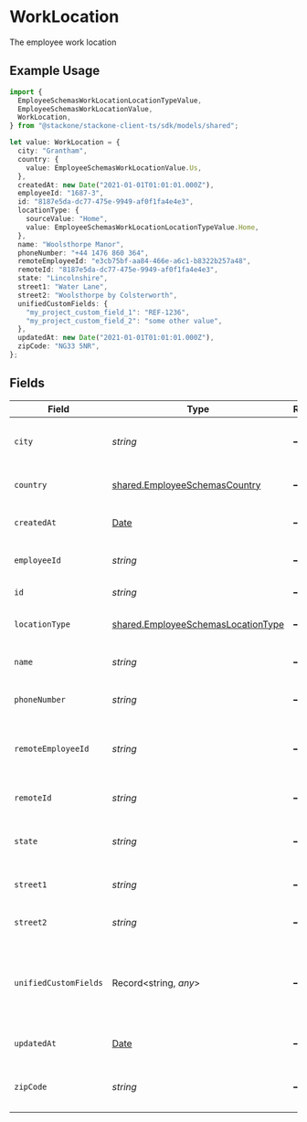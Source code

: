 # WorkLocation

The employee work location

## Example Usage

```typescript
import {
  EmployeeSchemasWorkLocationLocationTypeValue,
  EmployeeSchemasWorkLocationValue,
  WorkLocation,
} from "@stackone/stackone-client-ts/sdk/models/shared";

let value: WorkLocation = {
  city: "Grantham",
  country: {
    value: EmployeeSchemasWorkLocationValue.Us,
  },
  createdAt: new Date("2021-01-01T01:01:01.000Z"),
  employeeId: "1687-3",
  id: "8187e5da-dc77-475e-9949-af0f1fa4e4e3",
  locationType: {
    sourceValue: "Home",
    value: EmployeeSchemasWorkLocationLocationTypeValue.Home,
  },
  name: "Woolsthorpe Manor",
  phoneNumber: "+44 1476 860 364",
  remoteEmployeeId: "e3cb75bf-aa84-466e-a6c1-b8322b257a48",
  remoteId: "8187e5da-dc77-475e-9949-af0f1fa4e4e3",
  state: "Lincolnshire",
  street1: "Water Lane",
  street2: "Woolsthorpe by Colsterworth",
  unifiedCustomFields: {
    "my_project_custom_field_1": "REF-1236",
    "my_project_custom_field_2": "some other value",
  },
  updatedAt: new Date("2021-01-01T01:01:01.000Z"),
  zipCode: "NG33 5NR",
};
```

## Fields

| Field                                                                                           | Type                                                                                            | Required                                                                                        | Description                                                                                     | Example                                                                                         |
| ----------------------------------------------------------------------------------------------- | ----------------------------------------------------------------------------------------------- | ----------------------------------------------------------------------------------------------- | ----------------------------------------------------------------------------------------------- | ----------------------------------------------------------------------------------------------- |
| `city`                                                                                          | *string*                                                                                        | :heavy_minus_sign:                                                                              | The city where the location is situated                                                         | Grantham                                                                                        |
| `country`                                                                                       | [shared.EmployeeSchemasCountry](../../../sdk/models/shared/employeeschemascountry.md)           | :heavy_minus_sign:                                                                              | The country code                                                                                |                                                                                                 |
| `createdAt`                                                                                     | [Date](https://developer.mozilla.org/en-US/docs/Web/JavaScript/Reference/Global_Objects/Date)   | :heavy_minus_sign:                                                                              | The created_at date                                                                             | 2021-01-01T01:01:01.000Z                                                                        |
| `employeeId`                                                                                    | *string*                                                                                        | :heavy_minus_sign:                                                                              | The employee ID                                                                                 | 1687-3                                                                                          |
| `id`                                                                                            | *string*                                                                                        | :heavy_minus_sign:                                                                              | Unique identifier                                                                               | 8187e5da-dc77-475e-9949-af0f1fa4e4e3                                                            |
| `locationType`                                                                                  | [shared.EmployeeSchemasLocationType](../../../sdk/models/shared/employeeschemaslocationtype.md) | :heavy_minus_sign:                                                                              | The location type                                                                               | work                                                                                            |
| `name`                                                                                          | *string*                                                                                        | :heavy_minus_sign:                                                                              | The name of the location                                                                        | Woolsthorpe Manor                                                                               |
| `phoneNumber`                                                                                   | *string*                                                                                        | :heavy_minus_sign:                                                                              | The phone number of the location                                                                | +44 1476 860 364                                                                                |
| `remoteEmployeeId`                                                                              | *string*                                                                                        | :heavy_minus_sign:                                                                              | Provider's unique identifier of the employee                                                    | e3cb75bf-aa84-466e-a6c1-b8322b257a48                                                            |
| `remoteId`                                                                                      | *string*                                                                                        | :heavy_minus_sign:                                                                              | Provider's unique identifier                                                                    | 8187e5da-dc77-475e-9949-af0f1fa4e4e3                                                            |
| `state`                                                                                         | *string*                                                                                        | :heavy_minus_sign:                                                                              | The state where the location is situated                                                        | Lincolnshire                                                                                    |
| `street1`                                                                                       | *string*                                                                                        | :heavy_minus_sign:                                                                              | The first line of the address                                                                   | Water Lane                                                                                      |
| `street2`                                                                                       | *string*                                                                                        | :heavy_minus_sign:                                                                              | The second line of the address                                                                  | Woolsthorpe by Colsterworth                                                                     |
| `unifiedCustomFields`                                                                           | Record<string, *any*>                                                                           | :heavy_minus_sign:                                                                              | Custom Unified Fields configured in your StackOne project                                       | {<br/>"my_project_custom_field_1": "REF-1236",<br/>"my_project_custom_field_2": "some other value"<br/>} |
| `updatedAt`                                                                                     | [Date](https://developer.mozilla.org/en-US/docs/Web/JavaScript/Reference/Global_Objects/Date)   | :heavy_minus_sign:                                                                              | The updated_at date                                                                             | 2021-01-01T01:01:01.000Z                                                                        |
| `zipCode`                                                                                       | *string*                                                                                        | :heavy_minus_sign:                                                                              | The ZIP code/Postal code of the location                                                        | NG33 5NR                                                                                        |